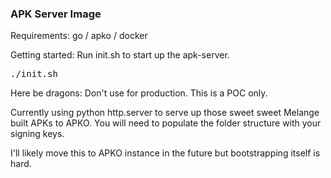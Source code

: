 ### APK Server Image 

Requirements:
go / apko / docker

Getting started:
Run init.sh to start up the apk-server. 
<pre>./init.sh</pre>


Here be dragons: Don't use for production. This is a POC only. 

Currently using python http.server to serve up those sweet sweet Melange built APKs to APKO. You will need to populate the folder structure with your signing keys.


I'll likely move this to APKO instance in the future but bootstrapping itself is hard. 



